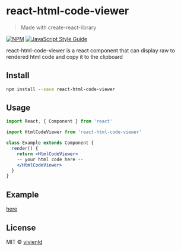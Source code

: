 # react-html-code-viewer

> Made with create-react-library

[![NPM](https://img.shields.io/npm/v/react-html-code-viewer.svg)](https://www.npmjs.com/package/react-html-code-viewer) [![JavaScript Style Guide](https://img.shields.io/badge/code_style-standard-brightgreen.svg)](https://standardjs.com)

react-html-code-viewer is a react component that can display raw to rendered html code and copy it to the clipboard

## Install

```bash
npm install --save react-html-code-viewer
```

## Usage

```jsx
import React, { Component } from 'react'

import HtmlCodeViewer from 'react-html-code-viewer'

class Example extends Component {
  render() {
    return <HtmlCodeViewer>
    -- your html code here --
    </HtmlCodeViewer>
  }
}
```

## Example

[here](https://vivienld.github.io/react-html-code-viewer/)

## License

MIT © [vivienld](https://github.com/vivienld)
